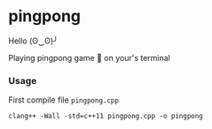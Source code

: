# pingpong
Hello (ʘ‿ʘ)╯

Playing pingpong game 🏓 on your's terminal 

<h3> Usage </h3>

First compile file `pingpong.cpp`

```
clang++ -Wall -std=c++11 pingpong.cpp -o pingpong
```
